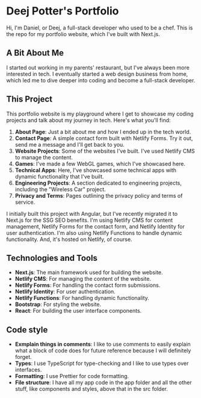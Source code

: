 # Deej Potter's Portfolio

Hi, I'm Daniel, or Deej, a full-stack developer who used to be a chef. This is the repo for my portfolio website, which I've built with Next.js.

## A Bit About Me

I started out working in my parents' restaurant, but I've always been more interested in tech. I eventually started a web design business from home, which led me to dive deeper into coding and become a full-stack developer.

## This Project

This portfolio website is my playground where I get to showcase my coding projects and talk about my journey in tech. Here's what you'll find:

1. **About Page**: Just a bit about me and how I ended up in the tech world.
2. **Contact Page**: A simple contact form built with Netlify Forms. Try it out, send me a message and I'll get back to you.
3. **Website Projects**: Some of the websites I've built. I've used Netlify CMS to manage the content.
4. **Games**: I've made a few WebGL games, which I've showcased here.
5. **Technical Apps**: Here, I've showcased some technical apps with dynamic functionality that I've built.
6. **Engineering Projects**: A section dedicated to engineering projects, including the "Wireless Car" project.
7. **Privacy and Terms**: Pages outlining the privacy policy and terms of service.

I initially built this project with Angular, but I've recently migrated it to Next.js for the SSG SEO benefits. I'm using Netlify CMS for content management, Netlify Forms for the contact form, and Netlify Identity for user authentication. I'm also using Netlify Functions to handle dynamic functionality. And, it's hosted on Netlify, of course.

## Technologies and Tools

- **Next.js**: The main framework used for building the website.
- **Netlify CMS**: For managing the content of the website.
- **Netlify Forms**: For handling the contact form submissions.
- **Netlify Identity**: For user authentication.
- **Netlify Functions**: For handling dynamic functionality.
- **Bootstrap**: For styling the website.
- **React**: For building the user interface components.

## Code style

- **Exmplain things in comments**: I like to use comments to easily explain what a block of code does for future reference because I will definitely forget.
- **Types**: I use TypeScript for type-checking and I like to use types over interfaces.
- **Formatting**: I use Prettier for code formatting.
- **File structure**: I have all my app code in the app folder and all the other stuff, like components and styles, above that in the src folder.
